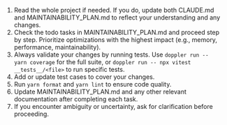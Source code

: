 1. Read the whole project if needed. If you do, update both CLAUDE.md and MAINTAINABILITY_PLAN.md to reflect your understanding and any changes.
2. Check the todo tasks in MAINTAINABILITY_PLAN.md and proceed step by step. Prioritize optimizations with the highest impact (e.g., memory, performance, maintainability).
3. Always validate your changes by running tests. Use `doppler run -- yarn coverage` for the full suite, or `doppler run -- npx vitest __tests__/<file>` to run specific tests.
4. Add or update test cases to cover your changes.
5. Run `yarn format` and `yarn lint` to ensure code quality.
6. Update MAINTAINABILITY_PLAN.md and any other relevant documentation after completing each task.
7. If you encounter ambiguity or uncertainty, ask for clarification before proceeding.
